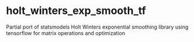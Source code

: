 # holt_winters_exp_smooth_tf
Partial port of statsmodels Holt Winters exponential smoothing library using tensorflow for matrix operations and optimization
